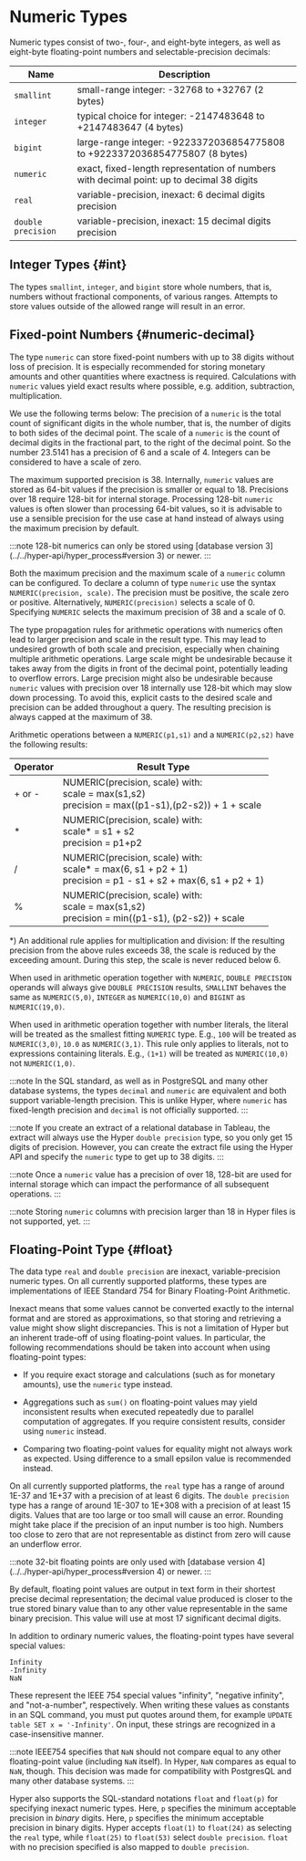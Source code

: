 # Numeric Types

Numeric types consist of two-, four-, and eight-byte integers, as well
as eight-byte floating-point numbers and selectable-precision decimals:

Name | Description 
---|---
`smallint`|small-range integer: -32768 to +32767 (2 bytes)
`integer`|typical choice for integer: -2147483648 to +2147483647 (4 bytes)
`bigint`|large-range integer: -9223372036854775808 to +9223372036854775807 (8 bytes)
`numeric`|exact, fixed-length representation of numbers with decimal point: up to decimal 38 digits
`real`|variable-precision, inexact: 6 decimal digits precision
`double precision`|variable-precision, inexact: 15 decimal digits precision

## Integer Types {#int}

The types `smallint`, `integer`, and `bigint` store whole numbers, that
is, numbers without fractional components, of various ranges. Attempts
to store values outside of the allowed range will result in an error.

## Fixed-point Numbers {#numeric-decimal}

The type `numeric` can store fixed-point numbers with up to 38 digits
without loss of precision. It is especially recommended for storing
monetary amounts and other quantities where exactness is required.
Calculations with `numeric` values yield exact results where possible,
e.g. addition, subtraction, multiplication.

We use the following terms below: The precision of a `numeric` is the
total count of significant digits in the whole number, that is, the
number of digits to both sides of the decimal point. The scale of a
`numeric` is the count of decimal digits in the fractional part, to the
right of the decimal point. So the number 23.5141 has a precision of 6
and a scale of 4. Integers can be considered to have a scale of zero.

The maximum supported precision is 38. Internally, `numeric` values are
stored as 64-bit values if the precision is smaller or equal to 18.
Precisions over 18 require 128-bit for internal storage. Processing
128-bit `numeric` values is often slower than processing 64-bit values,
so it is advisable to use a sensible precision for the use case at hand
instead of always using the maximum precision by default.

:::note
128-bit numerics can only be stored using [database version 3](../../hyper-api/hyper_process#version 3) or newer.
:::

Both the maximum precision and the maximum scale of a `numeric` column
can be configured. To declare a column of type `numeric` use the syntax
`NUMERIC(precision, scale)`. The precision must be positive, the scale zero or positive.
Alternatively, `NUMERIC(precision)` selects a scale of 0.
Specifying `NUMERIC` selects the maximum precision of 38 and a scale of 0.

The type propagation rules for arithmetic operations with numerics often
lead to larger precision and scale in the result type. This may lead to
undesired growth of both scale and precision, especially when chaining
multiple arithmetic operations. Large scale might be undesirable because 
it takes away from the digits in front of the decimal point, potentially 
leading to overflow errors. Large precision might also be undesirable
because `numeric` values with precision over 18 internally use 128-bit
which may slow down processing. To avoid this, explicit casts to the
desired scale and precision can be added throughout a query. The resulting
precision is always capped at the maximum of 38.

Arithmetic operations between a `NUMERIC(p1,s1)` and a `NUMERIC(p2,s2)`
have the following results:

|Operator|Result Type|
|---|---|
| + or - |NUMERIC(precision, scale) with:<br/>scale = max(s1,s2)<br/>precision = max((p1-s1),(p2-s2)) + 1 + scale|
|*|NUMERIC(precision, scale) with:<br/> scale* = s1 + s2<br/> precision = p1+p2|
|/|NUMERIC(precision, scale) with:<br/> scale* = max(6, s1 + p2 + 1)<br/>precision = p1 - s1 + s2 + max(6, s1 + p2 + 1)|
|%|NUMERIC(precision, scale) with:<br/> scale = max(s1,s2)<br/>precision = min((p1-s1), (p2-s2)) + scale|

*) An additional rule applies for multiplication and division: If the resulting precision
from the above rules exceeds 38, the scale is reduced by the exceeding amount.
During this step, the scale is never reduced below 6.

When used in arithmetic operation together with `NUMERIC`,
`DOUBLE PRECISION` operands will always give `DOUBLE PRECISION` results,
`SMALLINT` behaves the same as `NUMERIC(5,0)`, `INTEGER` as
`NUMERIC(10,0)` and `BIGINT` as `NUMERIC(19,0)`.

When used in arithmetic operation together with number literals, the literal will be treated
as the smallest fitting `NUMERIC` type. E.g., `100` will be treated as
`NUMERIC(3,0)`, `10.0` as `NUMERIC(3,1)`. This rule only applies to literals, not to expressions containing literals. E.g., `(1+1)` will be treated as `NUMERIC(10,0)` not `NUMERIC(1,0)`.

:::note
In the SQL standard, as well as in PostgreSQL and many other database
systems, the types `decimal` and `numeric` are equivalent and both
support variable-length precision. This is unlike Hyper, where `numeric`
has fixed-length precision and `decimal` is not officially supported.
:::

:::note
If you create an extract of a relational database in Tableau, the
extract will always use the Hyper `double precision` type, so you only
get 15 digits of precision. However, you can create the extract file
using the Hyper API and specify the `numeric` type to get up to 38
digits.
:::

:::note
Once a `numeric` value has a precision of over 18, 128-bit are used for
internal storage which can impact the performance of all subsequent
operations.
:::

:::note
Storing `numeric` columns with precision larger than 18 in Hyper files
is not supported, yet.
:::

## Floating-Point Type {#float}

The data type `real` and `double precision` are inexact, variable-precision
numeric types. On all currently supported platforms, these types are
implementations of IEEE Standard 754 for Binary Floating-Point
Arithmetic.

Inexact means that some values cannot be converted exactly to the
internal format and are stored as approximations, so that storing and
retrieving a value might show slight discrepancies. This is not a
limitation of Hyper but an inherent trade-off of using floating-point
values. In particular, the following recommendations should be taken
into account when using floating-point types:

-   If you require exact storage and calculations (such as for monetary
    amounts), use the `numeric` type instead.

-   Aggregations such as `sum()` on floating-point values may yield
    inconsistent results when executed repeatedly due to parallel
    computation of aggregates. If you require consistent results,
    consider using `numeric` instead.

-   Comparing two floating-point values for equality might not always
    work as expected. Using difference to a small epsilon value is
    recommended instead.

On all currently supported platforms, the `real` type has a range of around
1E-37 and 1E+37 with a precision of at least 6 digits.
The `double precision` type has a
range of around 1E-307 to 1E+308 with a precision of at least 15 digits.
Values that are too large or too small will cause an error. Rounding
might take place if the precision of an input number is too high.
Numbers too close to zero that are not representable as distinct from
zero will cause an underflow error.

:::note
32-bit floating points are only used with [database version 4](../../hyper-api/hyper_process#version 4)
or newer.
:::

By default, floating point values are output in text form in their
shortest precise decimal representation; the decimal value produced is
closer to the true stored binary value than to any other value
representable in the same binary precision. This value will use at most
17 significant decimal digits.

In addition to ordinary numeric values, the floating-point types have
several special values:

    Infinity
    -Infinity
    NaN

These represent the IEEE 754 special values "infinity", "negative
infinity", and "not-a-number", respectively. When writing these values
as constants in an SQL command, you must put quotes around them, for
example `UPDATE table SET x = '-Infinity'`. On input, these strings are
recognized in a case-insensitive manner.

:::note
IEEE754 specifies that `NaN` should not compare equal to any other
floating-point value (including `NaN` itself). In Hyper, `NaN` compares
as equal to `NaN`, though. This decision was made for compatibility
with PostgresQL and many other database systems.
:::

Hyper also supports the SQL-standard notations `float` and `float(p)`
for specifying inexact numeric types. Here, `p` specifies the minimum
acceptable precision in *binary* digits.  Here, `p` specifies the minimum
acceptable precision in binary digits. Hyper accepts `float(1)` to `float(24)`
as selecting the `real` type, while `float(25)` to `float(53)` select `double precision`.
`float` with no precision specified is also mapped to `double precision`.

